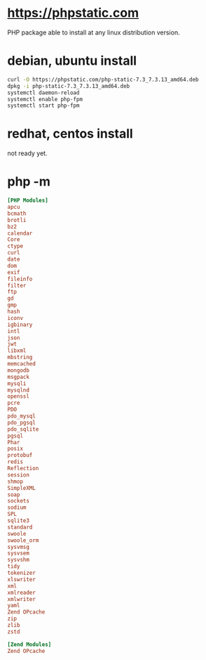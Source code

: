# https://phpstatic.com

PHP package able to install at any linux distribution version.

# debian, ubuntu install

```sh
curl -O https://phpstatic.com/php-static-7.3_7.3.13_amd64.deb
dpkg -i php-static-7.3_7.3.13_amd64.deb
systemctl daemon-reload
systemctl enable php-fpm
systemctl start php-fpm
```
# redhat, centos install

not ready yet.

# php -m
```ini
[PHP Modules]
apcu
bcmath
brotli
bz2
calendar
Core
ctype
curl
date
dom
exif
fileinfo
filter
ftp
gd
gmp
hash
iconv
igbinary
intl
json
jwt
libxml
mbstring
memcached
mongodb
msgpack
mysqli
mysqlnd
openssl
pcre
PDO
pdo_mysql
pdo_pgsql
pdo_sqlite
pgsql
Phar
posix
protobuf
redis
Reflection
session
shmop
SimpleXML
soap
sockets
sodium
SPL
sqlite3
standard
swoole
swoole_orm
sysvmsg
sysvsem
sysvshm
tidy
tokenizer
xlswriter
xml
xmlreader
xmlwriter
yaml
Zend OPcache
zip
zlib
zstd

[Zend Modules]
Zend OPcache
```
